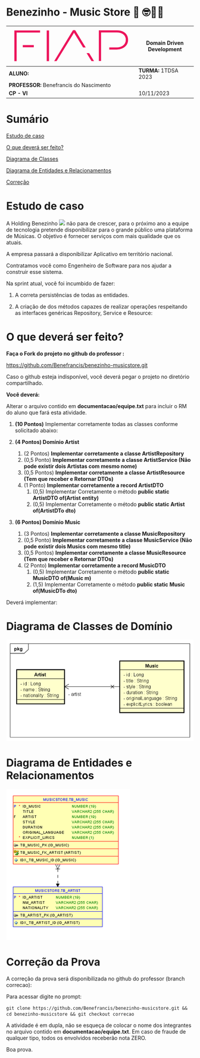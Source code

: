 # Benezinho - Music Store 🎤 🤓👍🏾

| ![](documentacao/fiap.jpg)               | **Domain Driven Development** |
|------------------------------------------|-------------------------------|
| **ALUNO:**                               | **TURMA:**      1TDSA 2023    |
| **PROFESSOR:** Benefrancis do Nascimento |                               |
| **CP - VI**                              | 10/11/2023                    |

# Sumário

[Estudo de caso ](#_Estudo_de_caso)

[O que deverá ser feito? ](#_O_que_devera_ser_feito)

[Diagrama de Classes ](#_Diagrama_de_Classes)

[Diagrama de Entidades e Relacionamentos ](#_DER)

[Correção ](#_Correcao)

<a id="_Estudo_de_caso"></a>

# Estudo de caso

A Holding Benezinho ![](RackMultipart20230510-1-eptqiz_html_5188b812c34f88e5.png) não para de crescer, para o próximo
ano a equipe de tecnologia pretende disponibilizar para o grande público uma plataforma de Músicas. O objetivo é
fornecer serviços com mais qualidade que os atuais.

A empresa passará a disponibilizar Aplicativo em território nacional.

Contratamos você como Engenheiro de Software para nos ajudar a construir esse sistema.

Na sprint atual, você foi incumbido de fazer:

1. A correta persistências de todas as entidades.

3. A criação de dos métodos capazes de realizar operações respeitando as interfaces genéricas Repository, Service e
   Resource:

<a id="_O_que_devera_ser_feito"></a>

# O que deverá ser feito?

**Faça o Fork do projeto no github do professor :**

https://github.com/Benefrancis/benezinho-musicstore.git

Caso o github esteja indisponível, você deverá pegar o projeto no diretório compartilhado.

**Você deverá:**

Alterar o arquivo contido em **documentacao/equipe.txt** para incluir o RM do aluno que fará esta atividade.

1. **(10 Pontos)** Implementar corretamente todas as classes conforme solicitado abaixo:


1. **(4 Pontos) Domínio Artist**
    1. (2 Pontos) **Implementar corretamente a classe ArtistRepository**
    2. (0,5 Ponto) **Implementar corretamente a classe ArtistService (Não pode existir dois Artistas com mesmo nome)**
    3. (0,5 Pontos) **Implementar corretamente a classe ArtistResource (Tem que receber e Retornar DTOs)**
    4. (1 Ponto) **Implementar corretamente a record ArtistDTO**
        1. (0,5) Implementar Corretamente o método **public static ArtistDTO of(Artist entity)**
        2. (0,5) Implementar Corretamente o método **public static Artist of(ArtistDTo dto)**


2. **(6 Pontos) Domínio Music**
    1. (3 Pontos) **Implementar corretamente a classe MusicRepository**
    2. (0,5 Ponto)  **Implementar corretamente a classe MusicService (Não pode existir dois Musics com mesmo title)**
    3. (0,5 Pontos) **Implementar corretamente a classe MusicResource (Tem que receber e Retornar DTOs)**
    4. (2 Ponto) **Implementar corretamente a record MusicDTO**
        1. (0,5) Implementar Corretamente o método **public static MusicDTO of(Music m)**
        2. (1,5) Implementar Corretamente o método **public static Music of(MusicDTo dto)**

Deverá implementar:

<a id="_Diagrama_de_Classes"></a>

# Diagrama de Classes de Domínio

<img src="documentacao/DIAGRAMAS/MUSIC.png">

 

<a id="_DER"></a>

# Diagrama de Entidades e Relacionamentos

<img src="documentacao/DIAGRAMAS/DER.png">


<a id="_Correcao"></a>

# Correção da Prova

A correção da prova será disponibilizada no github do professor (branch correcao):

Para acessar digite no prompt:

```shell
git clone https://github.com/Benefrancis/benezinho-musicstore.git && cd benezinho-musicstore && git checkout correcao
```

A atividade é em dupla, não se esqueça de colocar o nome dos integrantes no arquivo contido em **documentacao/equipe.txt**.  Em caso de fraude de qualquer tipo, todos os envolvidos receberão nota ZERO.

Boa prova.
